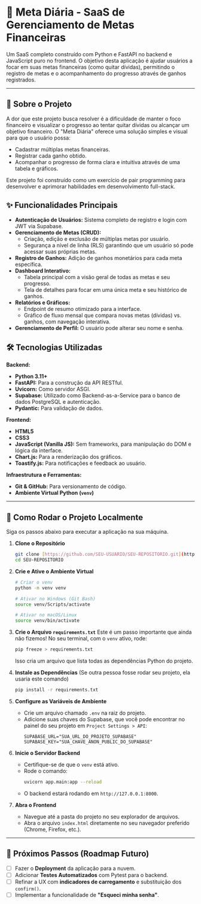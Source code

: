 # 🚀 Meta Diária - SaaS de Gerenciamento de Metas Financeiras

Um SaaS completo construído com Python e FastAPI no backend e JavaScript puro no frontend. O objetivo desta aplicação é ajudar usuários a focar em suas metas financeiras (como quitar dívidas), permitindo o registro de metas e o acompanhamento do progresso através de ganhos registrados.

---

## 🎯 Sobre o Projeto

A dor que este projeto busca resolver é a dificuldade de manter o foco financeiro e visualizar o progresso ao tentar quitar dívidas ou alcançar um objetivo financeiro. O "Meta Diária" oferece uma solução simples e visual para que o usuário possa:

- Cadastrar múltiplas metas financeiras.
- Registrar cada ganho obtido.
- Acompanhar o progresso de forma clara e intuitiva através de uma tabela e gráficos.

Este projeto foi construído como um exercício de pair programming para desenvolver e aprimorar habilidades em desenvolvimento full-stack.

## ✨ Funcionalidades Principais

- **Autenticação de Usuários:** Sistema completo de registro e login com JWT via Supabase.
- **Gerenciamento de Metas (CRUD):**
  - Criação, edição e exclusão de múltiplas metas por usuário.
  - Segurança a nível de linha (RLS) garantindo que um usuário só pode acessar suas próprias metas.
- **Registro de Ganhos:** Adição de ganhos monetários para cada meta específica.
- **Dashboard Interativo:**
  - Tabela principal com a visão geral de todas as metas e seu progresso.
  - Tela de detalhes para focar em uma única meta e seu histórico de ganhos.
- **Relatórios e Gráficos:**
  - Endpoint de resumo otimizado para a interface.
  - Gráfico de fluxo mensal que compara novas metas (dívidas) vs. ganhos, com navegação interativa.
- **Gerenciamento de Perfil:** O usuário pode alterar seu nome e senha.

## 🛠️ Tecnologias Utilizadas

**Backend:**
- **Python 3.11+**
- **FastAPI:** Para a construção da API RESTful.
- **Uvicorn:** Como servidor ASGI.
- **Supabase:** Utilizado como Backend-as-a-Service para o banco de dados PostgreSQL e autenticação.
- **Pydantic:** Para validação de dados.

**Frontend:**
- **HTML5**
- **CSS3**
- **JavaScript (Vanilla JS):** Sem frameworks, para manipulação do DOM e lógica da interface.
- **Chart.js:** Para a renderização dos gráficos.
- **Toastify.js:** Para notificações e feedback ao usuário.

**Infraestrutura e Ferramentas:**
- **Git & GitHub:** Para versionamento de código.
- **Ambiente Virtual Python (`venv`)**

---

## 🚀 Como Rodar o Projeto Localmente

Siga os passos abaixo para executar a aplicação na sua máquina.

1.  **Clone o Repositório**
    ```bash
    git clone [https://github.com/SEU-USUARIO/SEU-REPOSITORIO.git](https://github.com/SEU-USUARIO/SEU-REPOSITORIO.git)
    cd SEU-REPOSITORIO
    ```

2.  **Crie e Ative o Ambiente Virtual**
    ```bash
    # Criar o venv
    python -m venv venv

    # Ativar no Windows (Git Bash)
    source venv/Scripts/activate

    # Ativar no macOS/Linux
    source venv/bin/activate
    ```

3.  **Crie o Arquivo `requirements.txt`**
    Este é um passo importante que ainda não fizemos! No seu terminal, com o `venv` ativo, rode:
    ```bash
    pip freeze > requirements.txt
    ```
    Isso cria um arquivo que lista todas as dependências Python do projeto.

4.  **Instale as Dependências**
    (Se outra pessoa fosse rodar seu projeto, ela usaria este comando)
    ```bash
    pip install -r requirements.txt
    ```

5.  **Configure as Variáveis de Ambiente**
    - Crie um arquivo chamado `.env` na raiz do projeto.
    - Adicione suas chaves do Supabase, que você pode encontrar no painel do seu projeto em `Project Settings > API`:
      ```
      SUPABASE_URL="SUA_URL_DO_PROJETO_SUPABASE"
      SUPABASE_KEY="SUA_CHAVE_ANON_PUBLIC_DO_SUPABASE"
      ```

6.  **Inicie o Servidor Backend**
    - Certifique-se de que o `venv` está ativo.
    - Rode o comando:
      ```bash
      uvicorn app.main:app --reload
      ```
    - O backend estará rodando em `http://127.0.0.1:8000`.

7.  **Abra o Frontend**
    - Navegue até a pasta do projeto no seu explorador de arquivos.
    - Abra o arquivo `index.html` diretamente no seu navegador preferido (Chrome, Firefox, etc.).

---

## 📝 Próximos Passos (Roadmap Futuro)

- [ ] Fazer o **Deployment** da aplicação para a nuvem.
- [ ] Adicionar **Testes Automatizados** com Pytest para o backend.
- [ ] Refinar a UX com **indicadores de carregamento** e substituição dos `confirm()`.
- [ ] Implementar a funcionalidade de **"Esqueci minha senha"**.
